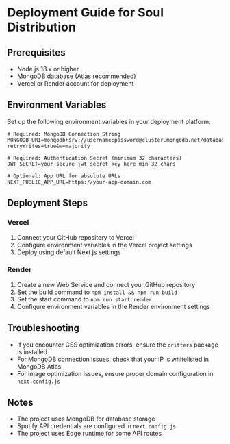 # Deployment Guide for Soul Distribution

## Prerequisites
- Node.js 18.x or higher
- MongoDB database (Atlas recommended)
- Vercel or Render account for deployment

## Environment Variables
Set up the following environment variables in your deployment platform:

```
# Required: MongoDB Connection String
MONGODB_URI=mongodb+srv://username:password@cluster.mongodb.net/database?retryWrites=true&w=majority

# Required: Authentication Secret (minimum 32 characters)
JWT_SECRET=your_secure_jwt_secret_key_here_min_32_chars

# Optional: App URL for absolute URLs
NEXT_PUBLIC_APP_URL=https://your-app-domain.com
```

## Deployment Steps

### Vercel
1. Connect your GitHub repository to Vercel
2. Configure environment variables in the Vercel project settings
3. Deploy using default Next.js settings

### Render
1. Create a new Web Service and connect your GitHub repository
2. Set the build command to `npm install && npm run build`
3. Set the start command to `npm run start:render`
4. Configure environment variables in the Render environment settings

## Troubleshooting
- If you encounter CSS optimization errors, ensure the `critters` package is installed
- For MongoDB connection issues, check that your IP is whitelisted in MongoDB Atlas
- For image optimization issues, ensure proper domain configuration in `next.config.js`

## Notes
- The project uses MongoDB for database storage
- Spotify API credentials are configured in `next.config.js`
- The project uses Edge runtime for some API routes 